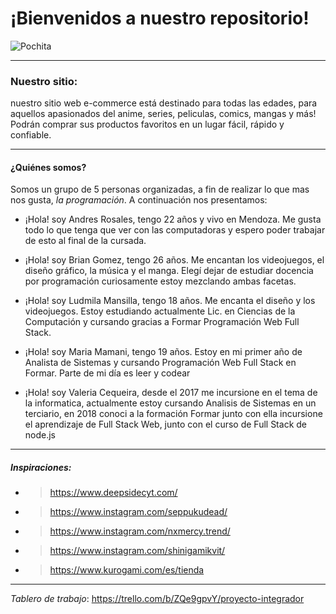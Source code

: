 # ¡Bienvenidos a nuestro repositorio!


![Pochita](https://user-images.githubusercontent.com/90283512/135689756-e06d6b79-2a21-48ec-a1e2-6704ad257a51.png)


------------


### **Nuestro sitio:**
nuestro sitio web e-commerce está destinado para todas las edades, para aquellos apasionados del anime, series, peliculas, comics, mangas y más! Podrán comprar sus productos favoritos en un lugar fácil, rápido y confiable.


------------



#### **¿Quiénes somos?** 
Somos un grupo de 5 personas organizadas, a fin de realizar lo que mas nos gusta, *la programación*. A continuación nos presentamos:

- ¡Hola! soy Andres Rosales, tengo 22 años y vivo en Mendoza. Me gusta todo lo que tenga que ver con las computadoras y espero poder trabajar de esto al final de la cursada.


- ¡Hola! soy Brian Gomez, tengo 26 años. Me encantan los videojuegos, el diseño gráfico, la música y el manga. Elegí dejar de estudiar docencia por programación curiosamente estoy mezclando ambas facetas.


- ¡Hola! soy Ludmila Mansilla, tengo 18 años. Me encanta el diseño y los videojuegos. Estoy estudiando actualmente Lic. en Ciencias de la Computación y cursando gracias a Formar Programación Web Full Stack.


- ¡Hola! soy Maria Mamani, tengo 19 años. Estoy en mi primer año de Analista de Sistemas y cursando Programación Web Full Stack en Formar. Parte de mi día es leer y codear


- ¡Hola! soy Valeria Cequeira, desde el 2017 me incursione en el tema de la informatica, actualmente estoy cursando Analisis de Sistemas en un terciario, en 2018 conoci a la formación Formar junto con ella incursione el aprendizaje de Full Stack Web, junto con el curso de Full Stack de node.js


------------


##### Inspiraciones:
- > https://www.deepsidecyt.com/
- > https://www.instagram.com/seppukudead/
- > https://www.instagram.com/nxmercy.trend/
- > https://www.instagram.com/shinigamikvit/
- > https://www.kurogami.com/es/tienda

------------

*Tablero de trabajo*: https://trello.com/b/ZQe9gpvY/proyecto-integrador
